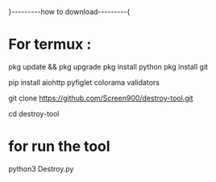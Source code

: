 }---------how to download---------{

# For termux :

pkg update && pkg upgrade
pkg install python
pkg install git

pip install aiohttp pyfiglet colorama validators

git clone https://github.com/Screen900/destroy-tool.git

cd destroy-tool

# for run the tool

python3 Destroy.py



